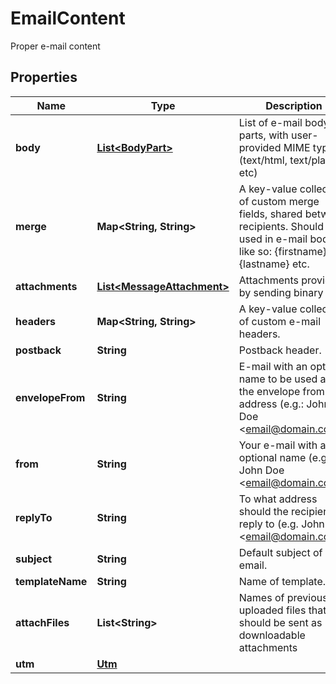 

# EmailContent

Proper e-mail content

## Properties

| Name | Type | Description | Notes |
|------------ | ------------- | ------------- | -------------|
|**body** | [**List&lt;BodyPart&gt;**](BodyPart.md) | List of e-mail body parts, with user-provided MIME types (text/html, text/plain etc) |  [optional] |
|**merge** | **Map&lt;String, String&gt;** | A key-value collection of custom merge fields, shared between recipients. Should be used in e-mail body like so: {firstname}, {lastname} etc. |  [optional] |
|**attachments** | [**List&lt;MessageAttachment&gt;**](MessageAttachment.md) | Attachments provided by sending binary data |  [optional] |
|**headers** | **Map&lt;String, String&gt;** | A key-value collection of custom e-mail headers. |  [optional] |
|**postback** | **String** | Postback header. |  [optional] |
|**envelopeFrom** | **String** | E-mail with an optional name to be used as the envelope from address (e.g.: John Doe &lt;email@domain.com&gt;) |  [optional] |
|**from** | **String** | Your e-mail with an optional name (e.g.: John Doe &lt;email@domain.com&gt;) |  |
|**replyTo** | **String** | To what address should the recipients reply to (e.g. John Doe &lt;email@domain.com&gt;) |  [optional] |
|**subject** | **String** | Default subject of email. |  [optional] |
|**templateName** | **String** | Name of template. |  [optional] |
|**attachFiles** | **List&lt;String&gt;** | Names of previously uploaded files that should be sent as downloadable attachments |  [optional] |
|**utm** | [**Utm**](Utm.md) |  |  [optional] |




